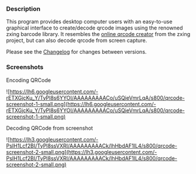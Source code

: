 ### Description ###
This program provides desktop computer users with an easy-to-use graphical interface to create/decode qrcode images using the renowned zxing barcode library. It resembles the [online qrcode creator](http://zxing.appspot.com/generator/) from the zxing project, but can also decode qrcode from screen capture.

Please see the [Changelog](http://code.google.com/p/qrcode-desktop/wiki/Changelog) for changes between versions.

### Screenshots ###
Encoding QRCode

![https://lh6.googleusercontent.com/-rETXGjcKu_Y/TyPl8s6YYOI/AAAAAAAAACo/uSQieVmrLqA/s800/qrcode-screenshot-1-small.png](https://lh6.googleusercontent.com/-rETXGjcKu_Y/TyPl8s6YYOI/AAAAAAAAACo/uSQieVmrLqA/s800/qrcode-screenshot-1-small.png)

Decoding QRCode from screenshot

![https://lh3.googleusercontent.com/-PsIH1Lcf2BI/TyPl8ssVXRI/AAAAAAAAACk/lhHbdAF1IL4/s800/qrcode-screenshot-2-small.png](https://lh3.googleusercontent.com/-PsIH1Lcf2BI/TyPl8ssVXRI/AAAAAAAAACk/lhHbdAF1IL4/s800/qrcode-screenshot-2-small.png)